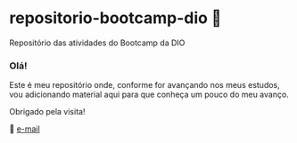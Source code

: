 # repositorio-bootcamp-dio :icecream:

Repositório das atividades do Bootcamp da DIO

### Olá!

Este é meu repositório onde, conforme for avançando nos meus estudos, vou adicionando material aqui para que conheça um pouco do meu avanço.

Obrigado pela visita!

:postbox: [e-mail](sergiofatec@gmail.com)



